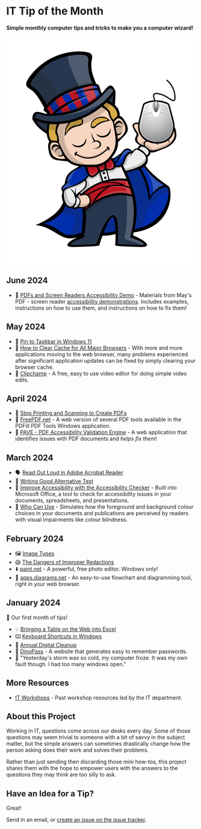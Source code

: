# IT Tip of the Month

**Simple monthly computer tips and tricks to make you a computer wizard!**

![Wizard](wizard.png)

<!--
## July 2024

- 🔑 [Maintain Access to Your Online Accounts](2024/07-jul/maintain-online-accounts.md) - Don't let a computer crash prevent you from accessing your online accounts.
-->

## June 2024

- 🦻 [PDFs and Screen Readers Accessibility Demo](https://cityssm.github.io/accessibility-demo-2024/) - Materials from May's PDF - screen reader [accessibility demonstrations](https://x.com/SooShoe/status/1795861557856944370). Includes examples, instructions on how to use them, and instructions on how to fix them!

## May 2024

- 📌 [Pin to Taskbar in Windows 11](2024/05-may/pin-to-taskbar.md)
- 🔗 [How to Clear Cache for All Major Browsers](https://kinsta.com/knowledgebase/how-to-clear-browser-cache/) - With more and more applications moving to the web browser, many problems experienced after significant application updates can be fixed by simply clearing your browser cache.
- 🔗 [Clipchamp](https://clipchamp.com/en/) - A free, easy to use video editor for doing simple video edits.

## April 2024

- 🛑 [Stop Printing and Scanning to Create PDFs](2024/04-apr/stop-printing-and-scanning.md)
- 🔗 [FreePDF.net](http://www.freepdf.net/) - A web version of several PDF tools available in the PDFill PDF Tools Windows application.
- 🔗 [PAVE - PDF Accessibility Validation Engine](https://pave-pdf.org/?lang=en) - A web application that identifies issues with PDF documents and _helps fix them_!

## March 2024

- 🗣️ [Read Out Loud in Adobe Acrobat Reader](2024/03-mar/pdf-read-out-loud.md)
- 📝 [Writing Good Alternative Text](2024/03-mar/alternative-text.md)
- 🔗 [Improve Accessibility with the Accessibility Checker](https://support.microsoft.com/en-us/office/improve-accessibility-with-the-accessibility-checker-a16f6de0-2f39-4a2b-8bd8-5ad801426c7f) - Built into Microsoft Office, a tool to check for accessibility issues in your documents, spreadsheets, and presentations.
- 🔗 [Who Can Use](https://www.whocanuse.com/) - Simulates how the foreground and background colour choices in your documents and publications are perceived by readers with visual impairments like colour blindness.

## February 2024

- 🖼️ [Image Types](2024/02-feb/image-types.md)
- 😱 [The Dangers of Improper Redactions](2024/02-feb/improper-redactions.md)
- ⬇️ [paint.net](https://getpaint.net/) - A powerful, free photo editor. Windows only!
- 🔗 [apps.diagrams.net](https://app.diagrams.net/) - An easy-to-use flowchart and diagramming tool, right in your web browser.

## January 2024

👶 Our first month of tips!

- 💡 [Bringing a Table on the Web into Excel](2024/01-jan/web-table-to-excel.md)
- ⌨️ [Keyboard Shortcuts in Windows](2024/01-jan/keyboard-shortcuts.md)
- 🧹 [Annual Digital Cleanup](2024/01-jan/digital-cleanup.md)
- 🔗 [DinoPass](https://www.dinopass.com/) - A website that generates easy to remember passwords.
- 🤪 "Yesterday's storm was so cold, my computer froze. It was my own fault though. I had too many windows open."

## More Resources

- [IT Workshops](https://github.com/cityssm/itWorkshops/) - Past workshop resources led by the IT department.

## About this Project

Working in IT, questions come across our desks every day.
Some of those questions may seem trivial to someone with a bit of savvy in the subject matter,
but the simple answers can sometimes drastically change how the person asking does their work
and solves their problems.

Rather than just sending then discarding those mini how-tos,
this project shares them with the hope to empower users with the answers to the questions
they may think are too silly to ask.

## Have an Idea for a Tip?

Great!

Send in an email, or [create an issue on the issue tracker](https://github.com/cityssm/tip-of-the-month/issues/new/choose).
